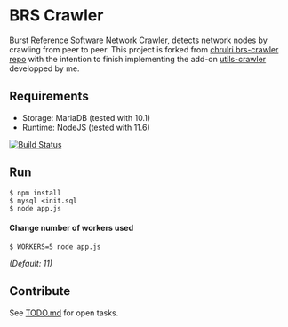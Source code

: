 # BRS Crawler
Burst Reference Software Network Crawler, detects network nodes by crawling from peer to peer. This project is forked from [chrulri brs-crawler repo](https://github.com/chrulri/brs-crawler) with the intention to finish implementing the add-on [utils-crawler](https://github.com/gpedro34/utils-crawler) developped by me.

## Requirements
- Storage: MariaDB (tested with 10.1)
- Runtime: NodeJS (tested with 11.6)

[![Build Status](https://travis-ci.com/gpedro34/brs-crawler.svg?branch=develop)](https://travis-ci.com/gpedro34/brs-crawler)

## Run
```shell
$ npm install
$ mysql <init.sql
$ node app.js
```

#### Change number of workers used
```shell
$ WORKERS=5 node app.js
```
*(Default: 11)*

## Contribute
See [TODO.md](TODO.md) for open tasks.
